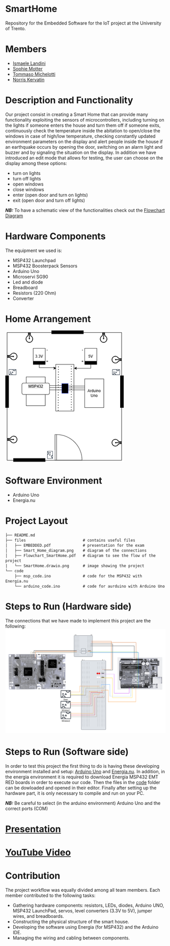 # SmartHome
Repository for the Embedded Software for the IoT project at the University of Trento.

# Members
- [Ismaele Landini](https://github.com/Ismaele-landini)
- [Sophie Motter](https://github.com/sophiee03)
- [Tommaso Michelotti](https://github.com/Tommo-Tom)
- [Norris Kervatin](https://github.com/kerva17)

# Description and Functionality
Our project consist in creating a Smart Home that can provide many functionality exploiting the sensors of microcontrollers, including turning on the lights if someone enters the house and turn them off if someone exits, continuously check the temperature inside the abitation to open/close the windows in case of high/low temperature, checking constantly updated environment parameters on the display and alert people inside the house if an earthquake occurs by opening the door, switching on an alarm light and buzzer and by signaling the situation on the display. 
In addition we have introduced an edit mode that allows for testing, the user can choose on the display among these options:
- turn on lights
- turn off lights
- open windows
- close windows
- enter (open door and turn on lights)
- exit (open door and turn off lights)

***NB:*** To have a schematic view of the functionalities check out the [Flowchart Diagram](https://github.com/sophiee03/SmartHome/blob/main/files/Flowchart_SmartHome.pdf)

# Hardware Components
The equipment we used is:
- MSP432 Launchpad
- MSP432 Boosterpack Sensors
- Arduino Uno
- Microservi SG90
- Led and diode
- Breadboard
- Resistors (220 Ohm)
- Converter

# Home Arrangement
![home diagram](files/SmartHome.drawio.png)

# Software Environment
- Arduino Uno
- Energia.nu

# Project Layout
```plaintext
├── README.md
├── files                         # contains useful files
│   ├── EMBEDDED.pdf              # presentation for the exam
│   ├── Smart_Home_diagram.png    # diagram of the connections
│   ├── Flowchart_SmartHome.pdf   # diagram to see the flow of the project
|   └── SmartHome.drawio.png      # image showing the project
└── code
    ├── msp_code.ino              # code for the MSP432 with Energia.nu
    └── arduino_code.ino          # code for aurduino with Arduino Uno 
```
# Steps to Run (Hardware side)
The connections that we have made to implement this project are the following:
![links diagram](files/Smart_Home_diagram.png)

# Steps to Run (Software side)
In order to test this project the first thing to do is having these developing environment installed and setup: [Arduino Uno](https://www.arduino.cc/en/software/) and [Energia.nu](https://energia.nu/download/). In addition, in the energia environment it is required to download Energia MSP432 EMT RED boards in order to execute our code. 
Then the files in the [code](https://github.com/sophiee03/SmartHome/tree/main/code) folder can be dowloaded and opened in their editor.
Finally after setting up the hardware part, it is only necessary to compile and run on your PC.

***NB:*** Be careful to select (in the arduino environment) Arduino Uno and the correct ports (COM)

# [Presentation](https://www.canva.com/design/DAGsqeLUTmU/nd26wiBK8WcuRsx4vUayQw/edit?utm_content=DAGsqeLUTmU&utm_campaign=designshare&utm_medium=link2&utm_source=sharebutton)

# [YouTube Video](https://youtu.be/dTfHrDASOO8)

# Contribution 
The project workflow was equally divided among all team members. Each member contributed to the following tasks:
- Gathering hardware components: resistors, LEDs, diodes, Arduino UNO, MSP432 LaunchPad, servos, level converters (3.3V to 5V), jumper wires, and breadboards.
- Constructing the physical structure of the smart house.
- Developing the software using Energia (for MSP432) and the Arduino IDE.
- Managing the wiring and cabling between components.
